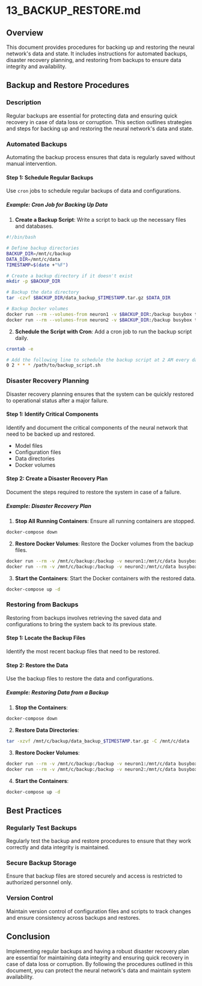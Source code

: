 # 13_BACKUP_RESTORE.md

## Overview

This document provides procedures for backing up and restoring the neural network's data and state. It includes instructions for automated backups, disaster recovery planning, and restoring from backups to ensure data integrity and availability.

## Backup and Restore Procedures

### Description

Regular backups are essential for protecting data and ensuring quick recovery in case of data loss or corruption. This section outlines strategies and steps for backing up and restoring the neural network's data and state.

### Automated Backups

Automating the backup process ensures that data is regularly saved without manual intervention.

#### Step 1: Schedule Regular Backups

Use `cron` jobs to schedule regular backups of data and configurations.

##### Example: Cron Job for Backing Up Data

1. **Create a Backup Script**: Write a script to back up the necessary files and databases.

```sh
#!/bin/bash

# Define backup directories
BACKUP_DIR=/mnt/c/backup
DATA_DIR=/mnt/c/data
TIMESTAMP=$(date +"%F")

# Create a backup directory if it doesn't exist
mkdir -p $BACKUP_DIR

# Backup the data directory
tar -czvf $BACKUP_DIR/data_backup_$TIMESTAMP.tar.gz $DATA_DIR

# Backup Docker volumes
docker run --rm --volumes-from neuron1 -v $BACKUP_DIR:/backup busybox tar cvfz /backup/neuron1_backup_$TIMESTAMP.tar.gz /mnt/c/data
docker run --rm --volumes-from neuron2 -v $BACKUP_DIR:/backup busybox tar cvfz /backup/neuron2_backup_$TIMESTAMP.tar.gz /mnt/c/data
```

2. **Schedule the Script with Cron**: Add a cron job to run the backup script daily.

```sh
crontab -e

# Add the following line to schedule the backup script at 2 AM every day
0 2 * * * /path/to/backup_script.sh
```

### Disaster Recovery Planning

Disaster recovery planning ensures that the system can be quickly restored to operational status after a major failure.

#### Step 1: Identify Critical Components

Identify and document the critical components of the neural network that need to be backed up and restored.

- Model files
- Configuration files
- Data directories
- Docker volumes

#### Step 2: Create a Disaster Recovery Plan

Document the steps required to restore the system in case of a failure.

##### Example: Disaster Recovery Plan

1. **Stop All Running Containers**: Ensure all running containers are stopped.

```sh
docker-compose down
```

2. **Restore Docker Volumes**: Restore the Docker volumes from the backup files.

```sh
docker run --rm -v /mnt/c/backup:/backup -v neuron1:/mnt/c/data busybox tar xvf /backup/neuron1_backup_$TIMESTAMP.tar.gz -C /
docker run --rm -v /mnt/c/backup:/backup -v neuron2:/mnt/c/data busybox tar xvf /backup/neuron2_backup_$TIMESTAMP.tar.gz -C /
```

3. **Start the Containers**: Start the Docker containers with the restored data.

```sh
docker-compose up -d
```

### Restoring from Backups

Restoring from backups involves retrieving the saved data and configurations to bring the system back to its previous state.

#### Step 1: Locate the Backup Files

Identify the most recent backup files that need to be restored.

#### Step 2: Restore the Data

Use the backup files to restore the data and configurations.

##### Example: Restoring Data from a Backup

1. **Stop the Containers**:

```sh
docker-compose down
```

2. **Restore Data Directories**:

```sh
tar -xzvf /mnt/c/backup/data_backup_$TIMESTAMP.tar.gz -C /mnt/c/data
```

3. **Restore Docker Volumes**:

```sh
docker run --rm -v /mnt/c/backup:/backup -v neuron1:/mnt/c/data busybox tar xvf /backup/neuron1_backup_$TIMESTAMP.tar.gz -C /
docker run --rm -v /mnt/c/backup:/backup -v neuron2:/mnt/c/data busybox tar xvf /backup/neuron2_backup_$TIMESTAMP.tar.gz -C /
```

4. **Start the Containers**:

```sh
docker-compose up -d
```

## Best Practices

### Regularly Test Backups

Regularly test the backup and restore procedures to ensure that they work correctly and data integrity is maintained.

### Secure Backup Storage

Ensure that backup files are stored securely and access is restricted to authorized personnel only.

### Version Control

Maintain version control of configuration files and scripts to track changes and ensure consistency across backups and restores.

## Conclusion

Implementing regular backups and having a robust disaster recovery plan are essential for maintaining data integrity and ensuring quick recovery in case of data loss or corruption. By following the procedures outlined in this document, you can protect the neural network's data and maintain system availability.